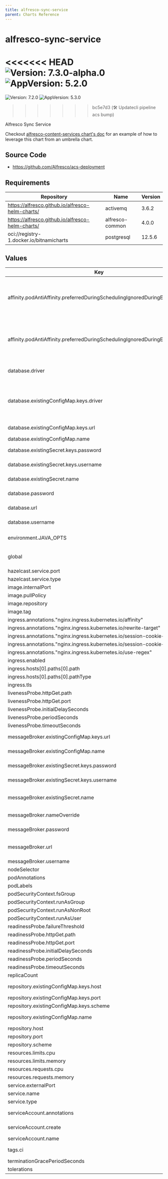 ```yaml
---
title: alfresco-sync-service
parent: Charts Reference
---
```


# alfresco-sync-service

<<<<<<< HEAD
![Version: 7.3.0-alpha.0](https://img.shields.io/badge/Version-7.3.0--alpha.0-informational?style=flat-square) ![AppVersion: 5.2.0](https://img.shields.io/badge/AppVersion-5.2.0-informational?style=flat-square)
=======
![Version: 7.2.0](https://img.shields.io/badge/Version-7.2.0-informational?style=flat-square) ![AppVersion: 5.3.0](https://img.shields.io/badge/AppVersion-5.3.0-informational?style=flat-square)
>>>>>>> bc5e7d3 (🛠 Updatecli pipeline acs bump)

Alfresco Sync Service

Checkout [alfresco-content-services chart's doc](https://github.com/Alfresco/acs-deployment/blob/master/docs/helm/README.md) for an example of how to leverage this chart from an umbrella chart.

## Source Code

* <https://github.com/Alfresco/acs-deployment>

## Requirements

| Repository | Name | Version |
|------------|------|---------|
| https://alfresco.github.io/alfresco-helm-charts/ | activemq | 3.6.2 |
| https://alfresco.github.io/alfresco-helm-charts/ | alfresco-common | 4.0.0 |
| oci://registry-1.docker.io/bitnamicharts | postgresql | 12.5.6 |

## Values

| Key | Type | Default | Description |
|-----|------|---------|-------------|
| affinity.podAntiAffinity.preferredDuringSchedulingIgnoredDuringExecution[0] | object | `{"podAffinityTerm":{"labelSelector":{"matchExpressions":[{"key":"app.kubernetes.io/name","operator":"In","values":["{{ template \"alfresco-sync-service.name\" $ }}"]},{"key":"app.kubernetes.io/instance","operator":"In","values":["{{ $.Release.Name }}"]},{"key":"app.kubernetes.io/component","operator":"In","values":["{{ $.Chart.Name }}"]}]},"topologyKey":"topology.kubernetes.io/zone"},"weight":10}` | Prefer to schedule pods on nodes with different zones |
| affinity.podAntiAffinity.preferredDuringSchedulingIgnoredDuringExecution[1] | object | `{"podAffinityTerm":{"labelSelector":{"matchExpressions":[{"key":"app.kubernetes.io/name","operator":"In","values":["{{ template \"alfresco-sync-service.name\" $ }}"]},{"key":"app.kubernetes.io/instance","operator":"In","values":["{{ $.Release.Name }}"]},{"key":"app.kubernetes.io/component","operator":"In","values":["{{ $.Chart.Name }}"]}]},"topologyKey":"kubernetes.io/hostname"},"weight":5}` | Prefer to schedule pods on nodes with different nodes |
| database.driver | string | `"org.postgresql.Driver"` | The JDBC Driver to connect to the DB. If different from the default make sure your container image ships it. |
| database.existingConfigMap.keys.driver | string | `"DATABASE_DRIVER"` | configmap key where to find the JDBC driver class to use. The configmap may leverage the alfresco-repository.db.cm named template to auto-generate it from the sole url parameter. |
| database.existingConfigMap.keys.url | string | `"DATABASE_URL"` | configmap key where to find the URL of the database |
| database.existingConfigMap.name | string | `nil` |  |
| database.existingSecret.keys.password | string | `"DATABASE_PASSWORD"` | Key within the secret holding the database password |
| database.existingSecret.keys.username | string | `"DATABASE_USERNAME"` | Key within the secret holding the database username |
| database.existingSecret.name | string | `nil` | Name of a pre-existing secret containing database credentials |
| database.password | string | `nil` | JDBC password to use to connect to the DB |
| database.url | string | `nil` | JDBC url to connect to the external DB |
| database.username | string | `nil` | JDBC username to use to connect to the DB |
| environment.JAVA_OPTS | string | `"-Dsql.db.pool.initial=25 -Dsql.db.pool.max=75 -Dsync.metrics.reporter.graphite.enabled=false -XX:MinRAMPercentage=50 -XX:MaxRAMPercentage=80"` |  |
| global | object | `{"alfrescoRegistryPullSecrets":"quay-registry-secret","strategy":{"rollingUpdate":{"maxSurge":1,"maxUnavailable":0}}}` | Global definition of Docker registry pull secret which can be overridden from parent ACS Helm chart(s) |
| hazelcast.service.port | int | `5701` |  |
| hazelcast.service.type | string | `"ClusterIP"` |  |
| image.internalPort | int | `9090` |  |
| image.pullPolicy | string | `"IfNotPresent"` |  |
| image.repository | string | `"quay.io/alfresco/service-sync"` |  |
| image.tag | string | `"5.3.0"` |  |
| ingress.annotations."nginx.ingress.kubernetes.io/affinity" | string | `"cookie"` |  |
| ingress.annotations."nginx.ingress.kubernetes.io/rewrite-target" | string | `"/alfresco/$2"` |  |
| ingress.annotations."nginx.ingress.kubernetes.io/session-cookie-hash" | string | `"sha1"` |  |
| ingress.annotations."nginx.ingress.kubernetes.io/session-cookie-name" | string | `"sync_affinity_route"` |  |
| ingress.annotations."nginx.ingress.kubernetes.io/use-regex" | string | `"true"` |  |
| ingress.enabled | bool | `true` |  |
| ingress.hosts[0].paths[0].path | string | `"/syncservice(/|$)(.*)"` |  |
| ingress.hosts[0].paths[0].pathType | string | `"ImplementationSpecific"` |  |
| ingress.tls | list | `[]` |  |
| livenessProbe.httpGet.path | string | `"/alfresco/healthcheck"` |  |
| livenessProbe.httpGet.port | string | `"serviceport"` |  |
| livenessProbe.initialDelaySeconds | int | `30` |  |
| livenessProbe.periodSeconds | int | `30` |  |
| livenessProbe.timeoutSeconds | int | `10` |  |
| messageBroker.existingConfigMap.keys.url | string | `"BROKER_URL"` | configmap key where to find the URL of the message broker |
| messageBroker.existingConfigMap.name | string | `nil` | Name of a pre-existing configmap containing message broker details |
| messageBroker.existingSecret.keys.password | string | `"BROKER_PASSWORD"` | Key within the secret holding the message broker password |
| messageBroker.existingSecret.keys.username | string | `"BROKER_USERNAME"` | Key within the secret holding the message broker username |
| messageBroker.existingSecret.name | string | `nil` | Name of a pre-existing secret containing message broker credentials |
| messageBroker.nameOverride | string | `"activemq"` | A name that will be used as a base to get broker connection details |
| messageBroker.password | string | `nil` | Credential to use to authenticate to the broker. |
| messageBroker.url | string | `nil` | A failover URI formatted string, see: https://activemq.apache.org/failover-transport-reference |
| messageBroker.username | string | `nil` | Username to authenticate as. |
| nodeSelector | object | `{}` |  |
| podAnnotations | object | `{}` |  |
| podLabels | object | `{}` |  |
| podSecurityContext.fsGroup | int | `1000` |  |
| podSecurityContext.runAsGroup | int | `1000` |  |
| podSecurityContext.runAsNonRoot | bool | `true` |  |
| podSecurityContext.runAsUser | int | `33020` |  |
| readinessProbe.failureThreshold | int | `12` |  |
| readinessProbe.httpGet.path | string | `"/alfresco/healthcheck"` |  |
| readinessProbe.httpGet.port | string | `"serviceport"` |  |
| readinessProbe.initialDelaySeconds | int | `20` |  |
| readinessProbe.periodSeconds | int | `10` |  |
| readinessProbe.timeoutSeconds | int | `10` |  |
| replicaCount | int | `1` |  |
| repository.existingConfigMap.keys.host | string | `"REPO_HOST"` | configmap key where to find the URL of the message broker |
| repository.existingConfigMap.keys.port | string | `"REPO_PORT"` |  |
| repository.existingConfigMap.keys.scheme | string | `"REPO_SCHEME"` |  |
| repository.existingConfigMap.name | string | `nil` | Name of a pre-existing configmap containing message broker details |
| repository.host | string | `nil` | ACS repository host |
| repository.port | string | `nil` | ACS repository port |
| repository.scheme | string | `nil` | ACS repository port |
| resources.limits.cpu | string | `"2"` |  |
| resources.limits.memory | string | `"2000Mi"` |  |
| resources.requests.cpu | string | `"0.5"` |  |
| resources.requests.memory | string | `"800Mi"` |  |
| service.externalPort | int | `80` |  |
| service.name | string | `"syncservice"` |  |
| service.type | string | `"NodePort"` |  |
| serviceAccount.annotations | object | `{}` | Annotations to add to the service account |
| serviceAccount.create | bool | `true` | Specifies whether a service account should be created |
| serviceAccount.name | string | `"alfresco-sync"` |  |
| tags.ci | bool | `false` | A chart tag used for Hyland's CI purpose. Do not set it to true. |
| terminationGracePeriodSeconds | int | `60` |  |
| tolerations | list | `[]` |  |
